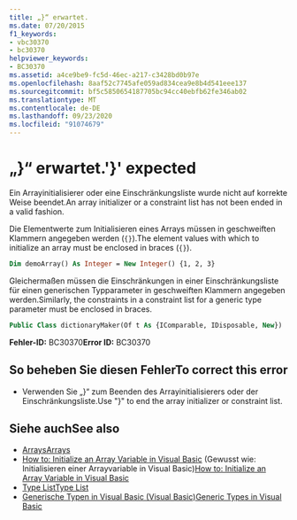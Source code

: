 ```yaml
---
title: „}“ erwartet.
ms.date: 07/20/2015
f1_keywords:
- vbc30370
- bc30370
helpviewer_keywords:
- BC30370
ms.assetid: a4ce9be9-fc5d-46ec-a217-c3428bd0b97e
ms.openlocfilehash: 8aaf52c7745afe059ad834cea9e8b4d541eee137
ms.sourcegitcommit: bf5c5850654187705bc94cc40ebfb62fe346ab02
ms.translationtype: MT
ms.contentlocale: de-DE
ms.lasthandoff: 09/23/2020
ms.locfileid: "91074679"
---
```

# <a name="-expected"></a><span data-ttu-id="aec63-102">„}“ erwartet.</span><span class="sxs-lookup"><span data-stu-id="aec63-102">'}' expected</span></span>

<span data-ttu-id="aec63-103">Ein Arrayinitialisierer oder eine Einschränkungsliste wurde nicht auf korrekte Weise beendet.</span><span class="sxs-lookup"><span data-stu-id="aec63-103">An array initializer or a constraint list has not been ended in a valid fashion.</span></span>

<span data-ttu-id="aec63-104">Die Elementwerte zum Initialisieren eines Arrays müssen in geschweiften Klammern angegeben werden (`{}`).</span><span class="sxs-lookup"><span data-stu-id="aec63-104">The element values with which to initialize an array must be enclosed in braces (`{}`).</span></span>

```vb
Dim demoArray() As Integer = New Integer() {1, 2, 3}
```

<span data-ttu-id="aec63-105">Gleichermaßen müssen die Einschränkungen in einer Einschränkungsliste für einen generischen Typparameter in geschweiften Klammern angegeben werden.</span><span class="sxs-lookup"><span data-stu-id="aec63-105">Similarly, the constraints in a constraint list for a generic type parameter must be enclosed in braces.</span></span>

```vb
Public Class dictionaryMaker(Of t As {IComparable, IDisposable, New})
```

<span data-ttu-id="aec63-106">**Fehler-ID:** BC30370</span><span class="sxs-lookup"><span data-stu-id="aec63-106">**Error ID:** BC30370</span></span>

## <a name="to-correct-this-error"></a><span data-ttu-id="aec63-107">So beheben Sie diesen Fehler</span><span class="sxs-lookup"><span data-stu-id="aec63-107">To correct this error</span></span>

- <span data-ttu-id="aec63-108">Verwenden Sie „}“ zum Beenden des Arrayinitialisierers oder der Einschränkungsliste.</span><span class="sxs-lookup"><span data-stu-id="aec63-108">Use "}" to end the array initializer or constraint list.</span></span>

## <a name="see-also"></a><span data-ttu-id="aec63-109">Siehe auch</span><span class="sxs-lookup"><span data-stu-id="aec63-109">See also</span></span>

- [<span data-ttu-id="aec63-110">Arrays</span><span class="sxs-lookup"><span data-stu-id="aec63-110">Arrays</span></span>](../programming-guide/language-features/arrays/index.md)
- <span data-ttu-id="aec63-111">[How to: Initialize an Array Variable in Visual Basic](../programming-guide/language-features/arrays/how-to-initialize-an-array-variable.md) (Gewusst wie: Initialisieren einer Arrayvariable in Visual Basic)</span><span class="sxs-lookup"><span data-stu-id="aec63-111">[How to: Initialize an Array Variable in Visual Basic](../programming-guide/language-features/arrays/how-to-initialize-an-array-variable.md)</span></span>
- [<span data-ttu-id="aec63-112">Type List</span><span class="sxs-lookup"><span data-stu-id="aec63-112">Type List</span></span>](../language-reference/statements/type-list.md)
- [<span data-ttu-id="aec63-113">Generische Typen in Visual Basic (Visual Basic)</span><span class="sxs-lookup"><span data-stu-id="aec63-113">Generic Types in Visual Basic</span></span>](../programming-guide/language-features/data-types/generic-types.md)

